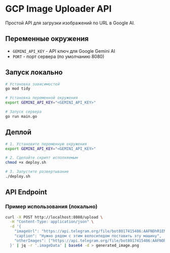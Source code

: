 # GCP Image Uploader API

Простой API для загрузки изображений по URL в Google AI.

## Переменные окружения

- `GEMINI_API_KEY` - API ключ для Google Gemini AI
- `PORT` - порт сервера (по умолчанию 8080)

## Запуск локально

```bash
# Установка зависимостей
go mod tidy

# Установка переменной окружения
export GEMINI_API_KEY="<GEMINI_API_KEY>"

# Запуск сервера
go run main.go
```

## Деплой

```bash
# 1. Установите переменную окружения
export GEMINI_API_KEY="<GEMINI_API_KEY>"

# 2. Сделайте скрипт исполняемым
chmod +x deploy.sh

# 3. Запустите развертывание
./deploy.sh
```

## API Endpoint

### Пример использования (локально)

```bash
curl -X POST http://localhost:8080/upload \
  -H "Content-Type: application/json" \
  -d '{
    "imageUrl": "https://api.telegram.org/file/bot8017415486:AAFNOhR1ENhfhKqM133aMY4U5ORm4sUfGK4/photos/file_49.jpg",
    "caption": "Нужно рядом с этим велосипедом поставить эту машину",
    "otherImages": ["https://api.telegram.org/file/bot8017415486:AAFNOhR1ENhfhKqM133aMY4U5ORm4sUfGK4/photos/file_48.jpg"]
  }' | jq -r '.imageData' | base64 -d > generated_image.png
```
